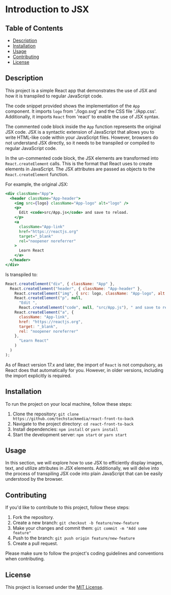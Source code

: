 # Introduction to JSX

## Table of Contents

- [Description](#description)
- [Installation](#installation)
- [Usage](#usage)
- [Contributing](#contributing)
- [License](#license)

## Description

This project is a simple React app that demonstrates the use of JSX and how it is transpiled to regular JavaScript code.

The code snippet provided shows the implementation of the `App` component. It imports `logo` from './logo.svg' and the CSS file './App.css'. Additionally, it imports `React` from 'react' to enable the use of JSX syntax.

The commented code block inside the `App` function represents the original JSX code. JSX is a syntactic extension of JavaScript that allows you to write HTML-like code within your JavaScript files. However, browsers do not understand JSX directly, so it needs to be transpiled or compiled to regular JavaScript code.

In the un-commented code block, the JSX elements are transformed into `React.createElement` calls. This is the format that React uses to create elements in JavaScript. The JSX attributes are passed as objects to the `React.createElement` function.

For example, the original JSX:

```jsx
<div className="App">
  <header className="App-header">
    <img src={logo} className="App-logo" alt="logo" />
    <p>
      Edit <code>src/App.js</code> and save to reload.
    </p>
    <a
      className="App-link"
      href="https://reactjs.org"
      target="_blank"
      rel="noopener noreferrer"
    >
      Learn React
    </a>
  </header>
</div>
```

Is transpiled to:

```jsx
React.createElement("div", { className: "App" },
  React.createElement("header", { className: "App-header" },
    React.createElement("img", { src: logo, className: "App-logo", alt: "logo" }),
    React.createElement("p", null,
      "Edit ",
      React.createElement("code", null, "src/App.js"), " and save to reload."),
    React.createElement("a", {
      className: "App-link",
      href: "https://reactjs.org",
      target: "_blank",
      rel: "noopener noreferrer"
    },
      "Learn React"
    )
  )
);
```

As of React version 17.x and later, the import of `React` is not compulsory, as React does that automatically for you. However, in older versions, including the import explicitly is required.

## Installation

To run the project on your local machine, follow these steps:

1. Clone the repository: `git clone https://github.com/techstackmedia/react-front-to-back`
2. Navigate to the project directory: `cd react-front-to-back`
3. Install dependencies: `npm install` or `yarn install`
4. Start the development server: `npm start` or `yarn start`

## Usage

In this section, we will explore how to use JSX to efficiently display images, text, and utilize attributes in JSX elements. Additionally, we will delve into the process of transpiling JSX code into plain JavaScript that can be easily understood by the browser.

## Contributing

If you'd like to contribute to this project, follow these steps:

1. Fork the repository.
2. Create a new branch: `git checkout -b feature/new-feature`
3. Make your changes and commit them: `git commit -m "Add some feature"`
4. Push to the branch: `git push origin feature/new-feature`
5. Create a pull request.

Please make sure to follow the project's coding guidelines and conventions when contributing.

## License

This project is licensed under the [MIT License](https://opensource.org/licenses/MIT).
